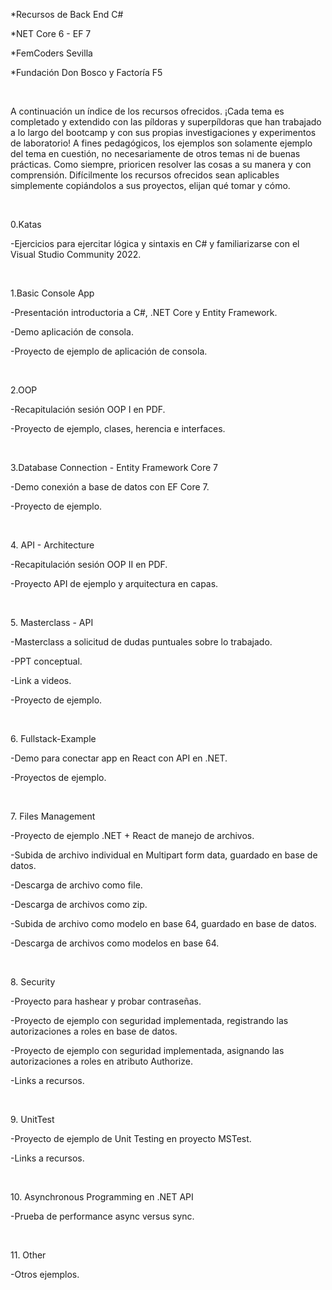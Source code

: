 <p>*Recursos de Back End C#</p>
<p>*NET Core 6 - EF 7</p>
<p>*FemCoders Sevilla</p>
<p>*Fundación Don Bosco y Factoría F5</p>
</br>

<p>A continuación un índice de los recursos ofrecidos. ¡Cada tema es completado y extendido con las píldoras y superpíldoras que han trabajado a lo largo del bootcamp y con sus propias investigaciones y experimentos de laboratorio! A fines pedagógicos, los ejemplos son solamente ejemplo del tema en cuestión, no necesariamente de otros temas ni de buenas prácticas. Como siempre, prioricen resolver las cosas a su manera y con comprensión. Difícilmente los recursos ofrecidos sean aplicables simplemente copiándolos a sus proyectos, elijan qué tomar y cómo.</p>
</br>

<p>0.Katas</p>
<p>-Ejercicios para ejercitar lógica y sintaxis en C# y familiarizarse con el Visual Studio Community 2022.</p>
</br>

<p>1.Basic Console App</p>
<p>-Presentación introductoria a C#, .NET Core y Entity Framework.</p>
<p>-Demo aplicación de consola.</p>
<p>-Proyecto de ejemplo de aplicación de consola.</p>
</br>

<p>2.OOP</p>
<p>-Recapitulación sesión OOP I en PDF.</p>
<p>-Proyecto de ejemplo, clases, herencia e interfaces.</p>
</br>

<p>3.Database Connection - Entity Framework Core 7</p>
<p>-Demo conexión a base de datos con EF Core 7.</p>
<p>-Proyecto de ejemplo.</p>
</br>

<p>4. API - Architecture</p>
<p>-Recapitulación sesión OOP II en PDF.</p>
<p>-Proyecto API de ejemplo y arquitectura en capas.</p>
</br>

<p>5. Masterclass - API</p>
<p>-Masterclass a solicitud de dudas puntuales sobre lo trabajado.</p>
<p>-PPT conceptual.</p>
<p>-Link a videos.</p>
<p>-Proyecto de ejemplo.</p>
</br>

<p>6. Fullstack-Example</p>
<p>-Demo para conectar app en React con API en .NET.</p>
<p>-Proyectos de ejemplo.</p>
</br>

<p>7. Files Management</p>
<p>-Proyecto de ejemplo .NET + React de manejo de archivos.</p>
<p>-Subida de archivo individual en Multipart form data, guardado en base de datos.</p>
<p>-Descarga de archivo como file.</p>
<p>-Descarga de archivos como zip.</p>
<p>-Subida de archivo como modelo en base 64, guardado en base de datos.</p>
<p>-Descarga de archivos como modelos en base 64.</p>
</br>

<p>8. Security</p>
<p>-Proyecto para hashear y probar contraseñas.</p>
<p>-Proyecto de ejemplo con seguridad implementada, registrando las autorizaciones a roles en base de datos.</p>
<p>-Proyecto de ejemplo con seguridad implementada, asignando las autorizaciones a roles en atributo Authorize.</p>
<p>-Links a recursos.</p>
</br>

<p>9. UnitTest</p>
<p>-Proyecto de ejemplo de Unit Testing en proyecto MSTest.
<p>-Links a recursos.</p>
</br>

<p>10. Asynchronous Programming en .NET API</p>
<p>-Prueba de performance async versus sync.</p>
</br>

<p>11. Other</p>
<p>-Otros ejemplos.</p>
</br>